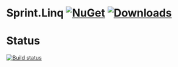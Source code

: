 Sprint.Linq [![NuGet](https://img.shields.io/nuget/v/Sprint.Linq.svg)](https://www.nuget.org/packages/Sprint.Linq/) [![Downloads](https://img.shields.io/nuget/dt/Sprint.Linq.svg)](https://www.nuget.org/packages/Sprint.Linq/)
===========

# Status
[![Build status](https://ci.appveyor.com/api/projects/status/wss9fr06lvathg79?svg=true)](https://ci.appveyor.com/project/artem-sedykh/sprint-linq)
